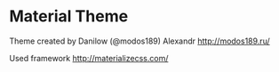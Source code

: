 # Material Theme

Theme created by Danilow (@modos189) Alexandr  http://modos189.ru/

Used framework  http://materializecss.com/